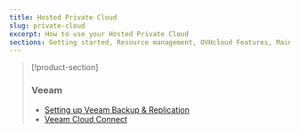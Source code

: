 ```yaml
---
title: Hosted Private Cloud
slug: private-cloud
excerpt: How to use your Hosted Private Cloud
sections: Getting started, Resource management, OVHcloud Features, Maintenance and monitoring, NSX, Networking, VMware vSphere features, OpenShift, OVHcloud services and options, Meltdown and Spectre information
---
```


> [!product-section]
>
> ### Veeam
>
> - [Setting up Veeam Backup & Replication](https://docs.ovh.com/gb/en/storage/veeam-backup-replication/)
> - [Veeam Cloud Connect](https://docs.ovh.com/gb/en/storage/veeam-cloud-connect/)
>